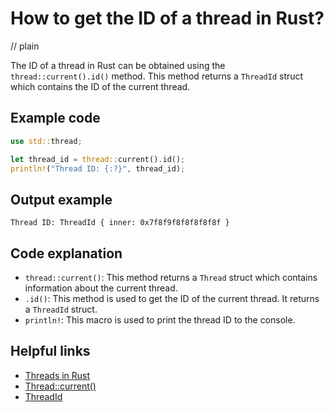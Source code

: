 # How to get the ID of a thread in Rust?
// plain

The ID of a thread in Rust can be obtained using the `thread::current().id()` method. This method returns a `ThreadId` struct which contains the ID of the current thread.

## Example code

```rust
use std::thread;

let thread_id = thread::current().id();
println!("Thread ID: {:?}", thread_id);
```

## Output example

```
Thread ID: ThreadId { inner: 0x7f8f9f8f8f8f8f8f }
```

## Code explanation

- `thread::current()`: This method returns a `Thread` struct which contains information about the current thread.
- `.id()`: This method is used to get the ID of the current thread. It returns a `ThreadId` struct.
- `println!`: This macro is used to print the thread ID to the console.

## Helpful links
- [Threads in Rust](https://doc.rust-lang.org/book/ch16-02-threads.html)
- [Thread::current()](https://doc.rust-lang.org/std/thread/struct.Thread.html#method.current)
- [ThreadId](https://doc.rust-lang.org/std/thread/struct.ThreadId.html)